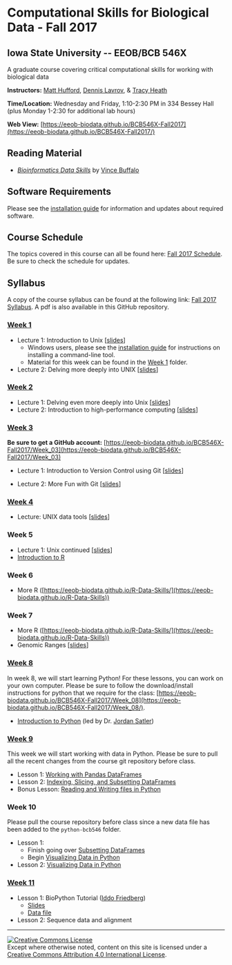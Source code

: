 # Computational Skills for Biological Data - Fall 2017

## Iowa State University -- EEOB/BCB 546X

A graduate course covering critical computational skills for working with biological data

**Instructors:** [Matt Hufford](http://www.public.iastate.edu/~mhufford/HuffordLab/home.html), [Dennis Lavrov](https://sites.google.com/site/dennislavrov/), & [Tracy Heath](http://phyloworks.org/)

**Time/Location:** Wednesday and Friday, 1:10-2:30 PM in 334 Bessey Hall (plus Monday 1-2:30 for additional lab hours)

**Web View:** [https://eeob-biodata.github.io/BCB546X-Fall2017](https://eeob-biodata.github.io/BCB546X-Fall2017/)

## Reading Material

* [*Bioinformatics Data Skills*](http://shop.oreilly.com/product/0636920030157.do) by [Vince Buffalo](http://www.vincebuffalo.com/)

## Software Requirements

Please see the [installation guide](https://eeob-biodata.github.io/BCB546X-Fall2017/install) for information and updates about required software.

## Course Schedule

The topics covered in this course can all be found here: [Fall 2017 Schedule](https://docs.google.com/spreadsheets/d/10DN_Qsf7QJaBDkEfhGxnSG1fvaDosrXjAKAFe_PsV3o/edit?usp=sharing).
Be sure to check the schedule for updates.

## Syllabus

A copy of the course syllabus can be found at the following link: [Fall 2017 Syllabus](https://docs.google.com/document/d/1DwH7xXA8Nh2uYOIFfleOhXf8JLi4M22HIbdmxpP13Jw/edit?usp=sharing). A pdf is also available in this GitHub repository.

### [Week 1](https://github.com/EEOB-BioData/BCB546X-Fall2017/tree/master/Week_01)

* Lecture 1: Introduction to Unix [[slides](https://eeob-biodata.github.io/BCB546X-Fall2017/Week_01/Week1_Lecture1.pdf)]
    * Windows users, please see the [installation guide](https://eeob-biodata.github.io/BCB546X-Fall2017/) for instructions on installing a command-line tool.
    * Material for this week can be found in the [Week 1](https://github.com/EEOB-BioData/BCB546X-Fall2017/tree/master/Week_01) folder.
* Lecture 2: Delving more deeply into UNIX [[slides](https://eeob-biodata.github.io/BCB546X-Fall2017/Week_01/lecture_25Aug-MBH.html)]

### [Week 2](https://eeob-biodata.github.io/BCB546X-Fall2017/Week_02/)

* Lecture 1: Delving even more deeply into Unix [[slides](https://eeob-biodata.github.io/BCB546X-Fall2017/Week_01/lecture_25Aug-MBH.html#52)]
* Lecture 2: Introduction to high-performance computing [[slides](https://eeob-biodata.github.io/BCB546X-Fall2017/Week_02/lecture_1Sep-MBH.html)]

### [Week 3](https://eeob-biodata.github.io/BCB546X-Fall2017/Week_03/)

**Be sure to get a GitHub account:** [https://eeob-biodata.github.io/BCB546X-Fall2017/Week_03](https://eeob-biodata.github.io/BCB546X-Fall2017/Week_03)

* Lecture 1: Introduction to Version Control using Git [[slides](https://eeob-biodata.github.io/BCB546X-Fall2017/Week_03/lecture_6Sep-TAH.html)]

* Lecture 2: More Fun with Git [[slides](https://eeob-biodata.github.io/BCB546X-Fall2017/Week_03/lecture_8Sep-TAH.html)]

### [Week 4](https://eeob-biodata.github.io/BCB546X-Fall2017/Week_04/)

* Lecture: UNIX data tools [[slides](https://eeob-biodata.github.io/BCB546X-Fall2017/Week_04/lecture_13-Sep-MBH.html)]

### Week 5

* Lecture 1: Unix continued [[slides](https://eeob-biodata.github.io/BCB546X-Fall2017/Week_04/lecture_13-Sep-MBH.html#148)]
* [Introduction to R](https://eeob-biodata.github.io/BCB546X-Fall2017/Week_05)

### Week 6

* More R ([https://eeob-biodata.github.io/R-Data-Skills/](https://eeob-biodata.github.io/R-Data-Skills))

### Week 7

* More R ([https://eeob-biodata.github.io/R-Data-Skills/](https://eeob-biodata.github.io/R-Data-Skills))
* Genomic Ranges [[slides](https://eeob-biodata.github.io/BCB546X-Fall2017/Week_07/lecture_13Oct-MBH.html)]

### [Week 8](https://eeob-biodata.github.io/BCB546X-Fall2017/Week_08/)

In week 8, we will start learning Python! For these lessons, you can work on your own computer. 
Please be sure to follow the download/install instructions for python that we require for the class: [https://eeob-biodata.github.io/BCB546X-Fall2017/Week_08](https://eeob-biodata.github.io/BCB546X-Fall2017/Week_08/).

* [Introduction to Python](https://eeob-biodata.github.io/2017-python-programming/) (led by Dr. [Jordan Satler](https://jordandsatler.wordpress.com/))

### [Week 9](https://eeob-biodata.github.io/BCB546X-Fall2017/Week_09/)


This week we will start working with data in Python. Please be sure to pull all the recent changes from the course git repository before class.

* Lesson 1: [Working with Pandas DataFrames](https://eeob-biodata.github.io/2017-python-programming/03-starting-with-data/)
* Lesson 2: [Indexing, Slicing, and Subsetting DataFrames](https://eeob-biodata.github.io/2017-python-programming/04-more-dataframes/)
* Bonus Lesson: [Reading and Writing files in Python](https://eeob-biodata.github.io/BCB546X-Fall2017/Week_09/additional-lesson/)

### Week 10

Please pull the course repository before class since a new data file has been added to the `python-bcb546` folder.

* Lesson 1: 
    * Finish going over [Subsetting DataFrames](https://eeob-biodata.github.io/2017-python-programming/04-more-dataframes/)
    * Begin [Visualizing Data in Python](https://eeob-biodata.github.io/2017-python-programming/05-seaborn-viz/)
* Lesson 2: [Visualizing Data in Python](https://eeob-biodata.github.io/2017-python-programming/05-seaborn-viz/)

### [Week 11](https://eeob-biodata.github.io/BCB546X-Fall2017/Week_11/)

* Lesson 1: BioPython Tutorial ([Iddo Friedberg](http://iddo-friedberg.org/))
	* [Slides](https://github.com/EEOB-BioData/BCB546X-Fall2017/blob/master/Week_11/biopython_lecture_2017-11-08.pdf)
	* [Data file](https://github.com/EEOB-BioData/BCB546X-Fall2017/blob/master/Week_11/fasta_example.fa)
* Lesson 2: Sequence data and alignment

---
<a rel="license" href="http://creativecommons.org/licenses/by/4.0/"><img alt="Creative Commons License" style="border-width:0" src="https://i.creativecommons.org/l/by/4.0/88x31.png" /></a><br />Except where otherwise noted, content on this site is licensed under a <a rel="license" href="http://creativecommons.org/licenses/by/4.0/">Creative Commons Attribution 4.0 International License</a>.
